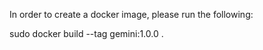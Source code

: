 In order to create a docker image, please run the following:

sudo docker build --tag gemini:1.0.0 .
